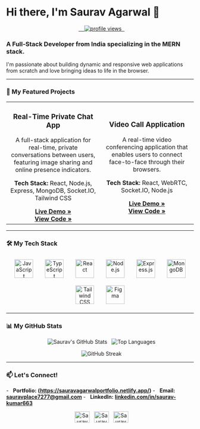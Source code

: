 # Hi there, I'm Saurav Agarwal 👋

<p align="center">
  <a href="https://github.com/SauravAgarwal6">
    <img src="https://komarev.com/ghpvc/?username=SauravAgarwal6&label=Profile%20Views&color=0e75b6&style=flat-square" alt="profile views"/>
  </a>
</p>

### A Full-Stack Developer from India specializing in the MERN stack.

I'm passionate about building dynamic and responsive web applications from scratch and love bringing ideas to life in the browser.

---

### 🚀 My Featured Projects

<table>
<tr>
<td width="50%">
<h3 align="center">Real-Time Private Chat App</h3>
<div align="center">
<p>A full-stack application for real-time, private conversations between users, featuring image sharing and online presence indicators.</p>
<p>
<strong>Tech Stack:</strong> React, Node.js, Express, MongoDB, Socket.IO, Tailwind CSS
</p>
<a href="https://full-stack-chat-app-ztvs.onrender.com/" target="_blank"><strong>Live Demo »</strong></a>
<br>
<a href="https://github.com/SauravAgarwal6/Full-Stack-Chat-App" target="_blank"><strong>View Code »</strong></a>
</div>
</td>
<td width="50%">
<h3 align="center">Video Call Application</h3>
<div align="center">
<p>A real-time video conferencing application that enables users to connect face-to-face through their browsers.</p>
<p>
<strong>Tech Stack:</strong> React, WebRTC, Socket.IO, Node.js
</p>
<a href="https://call-app-by-saurav.netlify.app/" target="_blank"><strong>Live Demo »</strong></a>
<br>
<a href="https://github.com/SauravAgarwal6/CallApp" target="_blank"><strong>View Code »</strong></a>
</div>
</td>
</tr>
</table>

---

### 🛠️ My Tech Stack

<p align="center">
  <a href="https://developer.mozilla.org/en-US/docs/Web/JavaScript" target="_blank"><img style="margin: 10px" src="https://profilinator.rishav.dev/skills-assets/javascript-original.svg" alt="JavaScript" height="50" /></a>
  <a href="https://www.typescriptlang.org/" target="_blank"><img style="margin: 10px" src="https://profilinator.rishav.dev/skills-assets/typescript-original.svg" alt="TypeScript" height="50" /></a>
  <a href="https://reactjs.org/" target="_blank"><img style="margin: 10px" src="https://profilinator.rishav.dev/skills-assets/react-original-wordmark.svg" alt="React" height="50" /></a>
  <a href="https://nodejs.org/" target="_blank"><img style="margin: 10px" src="https://profilinator.rishav.dev/skills-assets/nodejs-original-wordmark.svg" alt="Node.js" height="50" /></a>
  <a href="https://expressjs.com/" target="_blank"><img style="margin: 10px" src="https://profilinator.rishav.dev/skills-assets/express-original-wordmark.svg" alt="Express.js" height="50" /></a>
  <a href="https://www.mongodb.com/" target="_blank"><img style="margin: 10px" src="https://profilinator.rishav.dev/skills-assets/mongodb-original-wordmark.svg" alt="MongoDB" height="50" /></a>
  <a href="https://tailwindcss.com/" target="_blank"><img style="margin: 10px" src="https://profilinator.rishav.dev/skills-assets/tailwindcss.svg" alt="Tailwind CSS" height="50" /></a>
  <a href="https://www.figma.com/" target="_blank"><img style="margin: 10px" src="https://profilinator.rishav.dev/skills-assets/figma-icon.svg" alt="Figma" height="50" /></a>
</p>

---

### 📊 My GitHub Stats

<p align="center">
  <img align="center" src="https://github-readme-stats-gamma-cyan-70.vercel.app/api?username=SauravAgarwal6&show_icons=true&theme=tokyonight&cache_seconds=3600" alt="Saurav's GitHub Stats" />
  <img align="center" src="https://github-readme-stats-gamma-cyan-70.vercel.app/api/top-langs/?username=SauravAgarwal6&layout=compact&theme=tokyonight&cache_seconds=3600" alt="Top Languages" />
</p>
<p align="center">
  <img align="center" src="https://YOUR_NEW_STREAK_STATS_URL.vercel.app/?user=SauravAgarwal6&theme=tokyonight" alt="GitHub Streak" />
</p>

---

### 📫 Let's Connect!

-   **Portfolio:** **(https://sauravagarwalportfolio.netlify.app/)**
-   **Email:** **sauravplace7277@gmail.com**
-   **LinkedIn:** **[linkedin.com/in/saurav-kumar663](https://www.linkedin.com/in/saurav-kumar663/)**

<p align="center">
  <a href="https://www.linkedin.com/in/saurav-kumar663/" target="blank"><img align="center" src="https://raw.githubusercontent.com/rahuldkjain/github-profile-readme-generator/master/src/images/icons/Social/linked-in-alt.svg" alt="Saurav Kumar's LinkedIn" height="30" width="40" /></a>
  <a href="https://x.com/saurav_agarwal1" target="blank"><img align="center" src="https://raw.githubusercontent.com/rahuldkjain/github-profile-readme-generator/master/src/images/icons/Social/twitter.svg" alt="Saurav Agarwal's Twitter" height="30" width="40" /></a>
  <a href="https://www.instagram.com/saurav_agarwal7277" target="blank"><img align="center" src="https://raw.githubusercontent.com/rahuldkjain/github-profile-readme-generator/master/src/images/icons/Social/instagram.svg" alt="Saurav Agarwal's Instagram" height="30" width="40" /></a>
</p>
